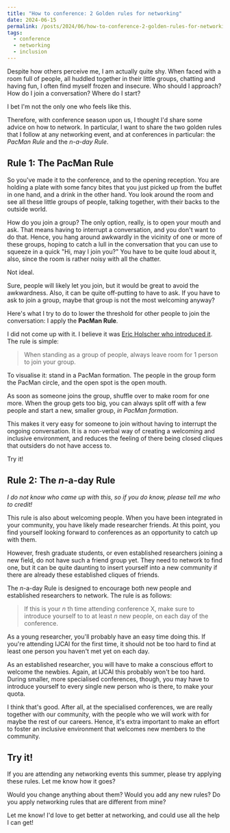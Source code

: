 ```yaml
---
title: "How to conference: 2 Golden rules for networking"
date: 2024-06-15
permalink: /posts/2024/06/how-to-conference-2-golden-rules-for-networking/
tags:
  - conference
  - networking
  - inclusion
---
```


Despite how others perceive me, I am actually quite shy. When faced with a room full of people, all huddled together in their little groups, chatting and having fun, I often find myself frozen and insecure. Who should I approach? How do I join a conversation? Where do I start?

I bet I'm not the only one who feels like this.

Therefore, with conference season upon us, I thought I'd share some advice on how to network. In particular, I want to share the two golden rules that I follow at any networking event, and at conferences in particular: the *PacMan Rule* and the *$n$-a-day Rule*.


## Rule 1: The PacMan Rule

So you've made it to the conference, and to the opening reception. You are holding a plate with some fancy bites that you just picked up from the buffet in one hand, and a drink in the other hand. You look around the room and see all these little groups of people, talking together, with their backs to the outside world.

How do you join a group? The only option, really, is to open your mouth and ask. That means having to interrupt a conversation, and you don't want to do that. Hence, you hang around awkwardly in the vicinity of one or more of these groups, hoping to catch a lull in the conversation that you can use to squeeze in a quick "Hi, may I join you?" You have to be quite loud about it, also, since the room is rather noisy with all the chatter.

Not ideal.

Sure, people will likely let you join, but it would be great to avoid the awkwardness. Also, it can be quite off-putting to have to ask. If you have to ask to join a group, maybe that group is not the most welcoming anyway?

Here's what I try to do to lower the threshold for other people to join the conversation: I apply the **PacMan Rule**.

I did not come up with it. I believe it was [Eric Holscher who introduced it](https://www.ericholscher.com/blog/2017/aug/2/pacman-rule-conferences/). The rule is simple:

> When standing as a group of people, always leave room for 1 person to join your group.

To visualise it: stand in a PacMan formation. The people in the group form the PacMan circle, and the open spot is the open mouth.

As soon as someone joins the group, shuffle over to make room for one more. When the group gets too big, you can always split off with a few people and start a new, smaller group, *in PacMan formation*.

This makes it very easy for someone to join without having to interrupt the ongoing conversation. It is a non-verbal way of creating a welcoming and inclusive environment, and reduces the feeling of there being closed cliques that outsiders do not have access to.

Try it!

## Rule 2: The $n$-a-day Rule

*I do not know who came up with this, so if you do know, please tell me who to credit!*

This rule is also about welcoming people. When you have been integrated in your community, you have likely made researcher friends. At this point, you find yourself looking forward to conferences as an opportunity to catch up with them.

However, fresh graduate students, or even established researchers joining a new field, do not have such a friend group yet. They need to network to find one, but it can be quite daunting to insert yourself into a new community if there are already these established cliques of friends.

The $n$-a-day Rule is designed to encourage both new people and established researchers to network. The rule is as follows:

> If this is your $n$ th time attending conference X, make sure to introduce yourself to to at least $n$ new people, on each day of the conference.

As a young researcher, you'll probably have an easy time doing this. If you're attending IJCAI for the first time, it should not be too hard to find at least one person you haven't met yet on each day.

As an established researcher, you will have to make a conscious effort to welcome the newbies. Again, at IJCAI this probably won't be too hard. During smaller, more specialised conferences, though, you may have to introduce yourself to every single new person who is there, to make your quota.

I think that's good. After all, at the specialised conferences, we are really together with our community, with the people who we will work with for maybe the rest of our careers. Hence, it's extra important to make an effort to foster an inclusive environment that welcomes new members to the community. 

## Try it!

If you are attending any networking events this summer, please try applying these rules. Let me know how it goes?

Would you change anything about them? Would you add any new rules? Do you apply networking rules that are different from mine? 

Let me know! I'd love to get better at networking, and could use all the help I can get!
